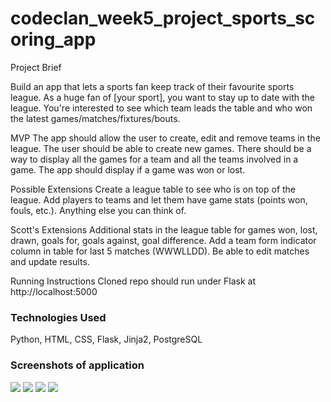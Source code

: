 # codeclan_week5_project_sports_scoring_app


Project Brief

Build an app that lets a sports fan keep track of their favourite sports league.
As a huge fan of [your sport], you want to stay up to date with the league.
You're interested to see which team leads the table and who won the latest games/matches/fixtures/bouts.

MVP
The app should allow the user to create, edit and remove teams in the league.
The user should be able to create new games.
There should be a way to display all the games for a team and all the teams involved in a game.
The app should display if a game was won or lost.

Possible Extensions
Create a league table to see who is on top of the league.
Add players to teams and let them have game stats (points won, fouls, etc.).
Anything else you can think of.

Scott's Extensions
Additional stats in the league table for games won, lost, drawn, goals for, goals against, goal difference.
Add a team form indicator column in table for last 5 matches (WWWLLDD).
Be able to edit matches and update results.

Running Instructions
Cloned repo should run under Flask at http://localhost:5000

<h3>Technologies Used</h3>
Python, HTML, CSS, Flask, Jinja2, PostgreSQL

<h3>Screenshots of application</h3>

<img src="https://github.com/SJ47/codeclan_week5_project_sports_scoring_app/blob/main/static/images/screenshot-start-page.png">
<img src="https://github.com/SJ47/codeclan_week5_project_sports_scoring_app/blob/main/static/images/screenshot-league-page.png">
<img src="https://github.com/SJ47/codeclan_week5_project_sports_scoring_app/blob/main/static/images/screenshot-fixtures-page.png">
<img src="https://github.com/SJ47/codeclan_week5_project_sports_scoring_app/blob/main/static/images/screenshot-maintenance-page.png">
